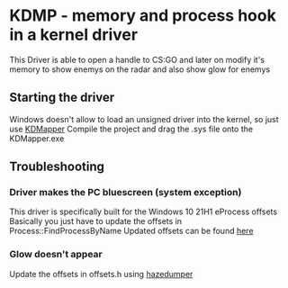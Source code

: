 # KDMP - memory and process hook in a kernel driver
This Driver is able to open a handle to CS:GO and later on modify it's memory to show enemys on the radar and also show glow for enemys

## Starting the driver
Windows doesn't allow to load an unsigned driver into the kernel, so just use [KDMapper](https://github.com/TheCruZ/kdmapper)
Compile the project and drag the .sys file onto the KDMapper.exe

## Troubleshooting

### Driver makes the PC bluescreen (system exception)
This driver is specifically built for the Windows 10 21H1 eProcess offsets
Basically you just have to update the offsets in Process::FindProcessByName
Updated offsets can be found [here](https://www.vergiliusproject.com/kernels/x64)

### Glow doesn't appear
Update the offsets in offsets.h using [hazedumper](https://github.com/frk1/hazedumper/blob/master/csgo.hpp)
